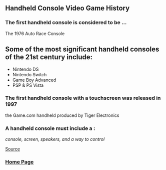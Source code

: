 ## Handheld Console Video Game History

### The first handheld console is considered to be ...

The 1976 Auto Race Console



## Some of the most significant handheld consoles of the 21st century include:
- Nintendo DS
- Nintendo Switch
- Game Boy Advanced
- PSP & PS Vista

### The first handheld console with a touchscreen was released in **1997**
the Game.com handheld produced by Tiger Electronics


### A handheld console must include a :
*console, screen, speakers, and a way to control* 


[Source](https://en.wikipedia.org/wiki/Handheld_game_console)

### [Home Page](/index.md) 
